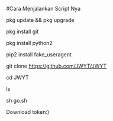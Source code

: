 #Cara Menjalankan Script Nya







pkg update && pkg upgrade







pkg install git









pkg install python2













pip2 install fake_useragent












git clone https://github.com/JWYT/JWYT












cd JWYT











ls










sh go.sh











Download token:)
